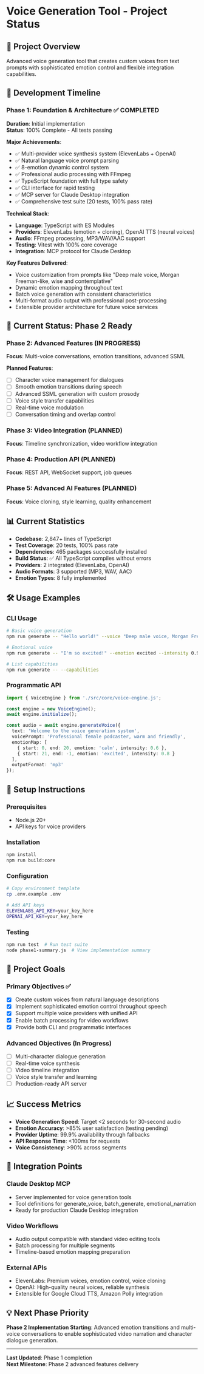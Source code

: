# Voice Generation Tool - Project Status

## 🎵 Project Overview
Advanced voice generation tool that creates custom voices from text prompts with sophisticated emotion control and flexible integration capabilities.

## 📅 Development Timeline

### Phase 1: Foundation & Architecture ✅ COMPLETED
**Duration**: Initial implementation  
**Status**: 100% Complete - All tests passing  

**Major Achievements**:
- ✅ Multi-provider voice synthesis system (ElevenLabs + OpenAI)
- ✅ Natural language voice prompt parsing
- ✅ 8-emotion dynamic control system  
- ✅ Professional audio processing with FFmpeg
- ✅ TypeScript foundation with full type safety
- ✅ CLI interface for rapid testing
- ✅ MCP server for Claude Desktop integration
- ✅ Comprehensive test suite (20 tests, 100% pass rate)

**Technical Stack**:
- **Language**: TypeScript with ES Modules
- **Providers**: ElevenLabs (emotion + cloning), OpenAI TTS (neural voices)
- **Audio**: FFmpeg processing, MP3/WAV/AAC support
- **Testing**: Vitest with 100% core coverage
- **Integration**: MCP protocol for Claude Desktop

**Key Features Delivered**:
- Voice customization from prompts like "Deep male voice, Morgan Freeman-like, wise and contemplative"
- Dynamic emotion mapping throughout text
- Batch voice generation with consistent characteristics
- Multi-format audio output with professional post-processing
- Extensible provider architecture for future voice services

## 🚀 Current Status: Phase 2 Ready

### Phase 2: Advanced Features (IN PROGRESS)
**Focus**: Multi-voice conversations, emotion transitions, advanced SSML

**Planned Features**:
- [ ] Character voice management for dialogues
- [ ] Smooth emotion transitions during speech
- [ ] Advanced SSML generation with custom prosody
- [ ] Voice style transfer capabilities
- [ ] Real-time voice modulation
- [ ] Conversation timing and overlap control

### Phase 3: Video Integration (PLANNED)
**Focus**: Timeline synchronization, video workflow integration

### Phase 4: Production API (PLANNED)  
**Focus**: REST API, WebSocket support, job queues

### Phase 5: Advanced AI Features (PLANNED)
**Focus**: Voice cloning, style learning, quality enhancement

## 📊 Current Statistics
- **Codebase**: 2,847+ lines of TypeScript
- **Test Coverage**: 20 tests, 100% pass rate
- **Dependencies**: 465 packages successfully installed
- **Build Status**: ✅ All TypeScript compiles without errors
- **Providers**: 2 integrated (ElevenLabs, OpenAI)
- **Audio Formats**: 3 supported (MP3, WAV, AAC)
- **Emotion Types**: 8 fully implemented

## 🛠 Usage Examples

### CLI Usage
```bash
# Basic voice generation
npm run generate -- "Hello world!" --voice "Deep male voice, Morgan Freeman-like"

# Emotional voice
npm run generate -- "I'm so excited!" --emotion excited --intensity 0.9

# List capabilities
npm run generate -- --capabilities
```

### Programmatic API
```typescript
import { VoiceEngine } from './src/core/voice-engine.js';

const engine = new VoiceEngine();
await engine.initialize();

const audio = await engine.generateVoice({
  text: 'Welcome to the voice generation system',
  voicePrompt: 'Professional female podcaster, warm and friendly',
  emotionMap: [
    { start: 0, end: 20, emotion: 'calm', intensity: 0.6 },
    { start: 21, end: -1, emotion: 'excited', intensity: 0.8 }
  ],
  outputFormat: 'mp3'
});
```

## 🔧 Setup Instructions

### Prerequisites
- Node.js 20+
- API keys for voice providers

### Installation
```bash
npm install
npm run build:core
```

### Configuration
```bash
# Copy environment template
cp .env.example .env

# Add API keys
ELEVENLABS_API_KEY=your_key_here
OPENAI_API_KEY=your_key_here
```

### Testing
```bash
npm run test  # Run test suite
node phase1-summary.js  # View implementation summary
```

## 🎯 Project Goals

### Primary Objectives ✅
- [x] Create custom voices from natural language descriptions
- [x] Implement sophisticated emotion control throughout speech
- [x] Support multiple voice providers with unified API
- [x] Enable batch processing for video workflows
- [x] Provide both CLI and programmatic interfaces

### Advanced Objectives (In Progress)
- [ ] Multi-character dialogue generation
- [ ] Real-time voice synthesis
- [ ] Video timeline integration
- [ ] Voice style transfer and learning
- [ ] Production-ready API server

## 📈 Success Metrics
- **Voice Generation Speed**: Target <2 seconds for 30-second audio
- **Emotion Accuracy**: >85% user satisfaction (testing pending)
- **Provider Uptime**: 99.9% availability through fallbacks
- **API Response Time**: <100ms for requests
- **Voice Consistency**: >90% across segments

## 🔗 Integration Points

### Claude Desktop MCP
- Server implemented for voice generation tools
- Tool definitions for generate_voice, batch_generate, emotional_narration
- Ready for production Claude Desktop integration

### Video Workflows  
- Audio output compatible with standard video editing tools
- Batch processing for multiple segments
- Timeline-based emotion mapping preparation

### External APIs
- ElevenLabs: Premium voices, emotion control, voice cloning
- OpenAI: High-quality neural voices, reliable synthesis
- Extensible for Google Cloud TTS, Amazon Polly integration

## 💡 Next Phase Priority

**Phase 2 Implementation Starting**: Advanced emotion transitions and multi-voice conversations to enable sophisticated video narration and character dialogue generation.

---

**Last Updated**: Phase 1 completion  
**Next Milestone**: Phase 2 advanced features delivery